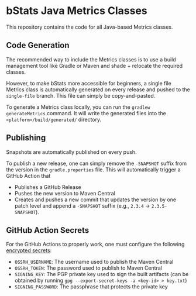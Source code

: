 # bStats Java Metrics Classes

This repository contains the code for all Java-based Metrics classes.

## Code Generation

The recommended way to include the Metrics classes is to use a build management tool like Gradle or Maven and
shade + relocate the required classes.

However, to make bStats more accessible for beginners, a single file Metrics class is automatically generated on every
release and pushed to the `single-file` branch. This file can simply be copy-and-pasted.

To generate a Metrics class locally, you can run the `gradlew generateMetrics` command.
It will write the generated files into the `<platform>/build/generated/` directory.

## Publishing

Snapshots are automatically published on every push.

To publish a new release, one can simply remove the `-SNAPSHOT` suffix from the version in the `gradle.properties` file.
This will automatically trigger a GitHub Action that
* Publishes a GitHub Release
* Pushes the new version to Maven Central
* Creates and pushes a new commit that updates the version by one patch level and append a `-SNAPSHOT` suffix (e.g., `2.3.4` -> `2.3.5-SNAPSHOT`).

## GitHub Action Secrets

For the GitHub Actions to properly work, one must configure the following [encrypted secrets](https://docs.github.com/en/actions/reference/encrypted-secrets):
* `OSSRH_USERNAME`: The username used to publish the Maven Central
* `OSSRH_TOKEN`: The password used to publish to Maven Central
* `SIGNING_KEY`: The PGP private key used to sign the built artifacts (can be obtained by running `gpg --export-secret-keys -a <key-id> > key.txt`)
* `SIGNING_PASSWORD`: The passphrase that protects the private key